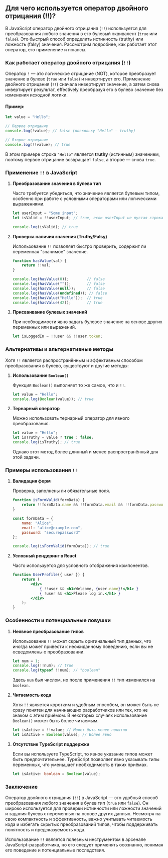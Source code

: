 ## Для чего используется оператор двойного отрицания (!!)?

В JavaScript оператор двойного отрицания (`!!`) используется для преобразования любого значения в его булевый эквивалент (`true` или `false`). Это быстрый способ определить истинность (truthy) или ложность (falsy) значения. Рассмотрим подробнее, как работает этот оператор, его применение и нюансы.

### Как работает оператор двойного отрицания (`!!`)

Оператор `!` — это логическое отрицание (NOT), которое преобразует значение в булево (`true` или `false`) и инвертирует его. Применение двойного отрицания (`!!`) сначала инвертирует значение, а затем снова инвертирует результат, effectively преобразуя его в булево значение без изменения исходной логики.

#### Пример:

```javascript
let value = "Hello";

// Первое отрицание
console.log(!value); // false (поскольку "Hello" — truthy)

// Второе отрицание
console.log(!!value); // true
```

В этом примере строка `"Hello"` является **truthy** (истинным) значением, поэтому первое отрицание возвращает `false`, а второе — снова `true`.

### Применение `!!` в JavaScript

1. **Преобразование значения в булево тип**
   
   Часто требуется убедиться, что значение является булевым типом, особенно при работе с условными операторами или логическими выражениями.

   ```javascript
   let userInput = "Some input";
   let isValid = !!userInput; // true, если userInput не пустая строка, null, undefined, 0, NaN, или false

   console.log(isValid); // true
   ```

2. **Проверка наличия значения (Truthy/Falsy)**
   
   Использование `!!` позволяет быстро проверить, содержит ли переменная "значимое" значение.

   ```javascript
   function hasValue(val) {
       return !!val;
   }

   console.log(hasValue(0));        // false
   console.log(hasValue(""));       // false
   console.log(hasValue(null));     // false
   console.log(hasValue(undefined)); // false
   console.log(hasValue("Hello"));  // true
   console.log(hasValue(42));       // true
   ```

3. **Присваивание булевых значений**
   
   При необходимости явно задать булевое значение на основе других переменных или выражений.

   ```javascript
   let isLoggedIn = !!user && !!user.token;
   ```

### Альтернативы и альтернативные методы

Хотя `!!` является распространённым и эффективным способом преобразования в булево, существуют и другие методы:

1. **Использование `Boolean()`**

   Функция `Boolean()` выполняет то же самое, что и `!!`.

   ```javascript
   let value = "Hello";
   console.log(Boolean(value)); // true
   ```

2. **Тернарный оператор**

   Можно использовать тернарный оператор для явного преобразования.

   ```javascript
   let value = "Hello";
   let isTruthy = value ? true : false;
   console.log(isTruthy); // true
   ```

   Однако этот метод более длинный и менее распространённый для этой задачи.

### Примеры использования `!!`

1. **Валидация форм**

   Проверка, заполнены ли обязательные поля.

   ```javascript
   function isFormValid(formData) {
       return !!formData.name && !!formData.email && !!formData.password;
   }

   const formData = {
       name: "Alice",
       email: "alice@example.com",
       password: "securepassword"
   };

   console.log(isFormValid(formData)); // true
   ```

2. **Условный рендеринг в React**

   Часто используется для условного отображения компонентов.

   ```jsx
   function UserProfile({ user }) {
       return (
           <div>
               { !!user && <h1>Welcome, {user.name}!</h1> }
               { !user && <h1>Please log in.</h1> }
           </div>
       );
   }
   ```

### Особенности и потенциальные ловушки

1. **Неявное преобразование типов**

   Использование `!!` может скрыть оригинальный тип данных, что иногда может привести к неожиданному поведению, если вы не осведомлены о преобразовании.

   ```javascript
   let num = 1;
   console.log(!!num); // true
   console.log(typeof !!num); // "boolean"
   ```

   Здесь `num` был числом, но после применения `!!` тип изменился на `boolean`.

2. **Читаемость кода**

   Хотя `!!` является коротким и удобным способом, он может быть не сразу понятен для начинающих разработчиков или тех, кто не знаком с этим приёмом. В некоторых случаях использование `Boolean()` может быть более читаемым.

   ```javascript
   let isActive = !!value; // Может быть менее понятно
   let isActive = Boolean(value); // Более явно
   ```

3. **Отсутствие TypeScript поддержки**

   Если вы используете TypeScript, то явное указание типов может быть предпочтительнее. TypeScript позволяет явно указывать типы переменных, что уменьшает необходимость в таких приёмах.

   ```typescript
   let isActive: boolean = Boolean(value);
   ```

### Заключение

Оператор двойного отрицания (`!!`) в JavaScript — это удобный способ преобразования любого значения в булев тип (`true` или `false`). Он широко используется для проверки истинности или ложности значений и задания булевых переменных на основе других данных. Несмотря на свою компактность и эффективность, важно учитывать читаемость кода и избегать скрытых преобразований типов, чтобы поддерживать понятность и предсказуемость кода.

Использование `!!` является полезным инструментом в арсенале JavaScript-разработчика, но его следует применять осознанно, понимая его поведение и потенциальные последствия.